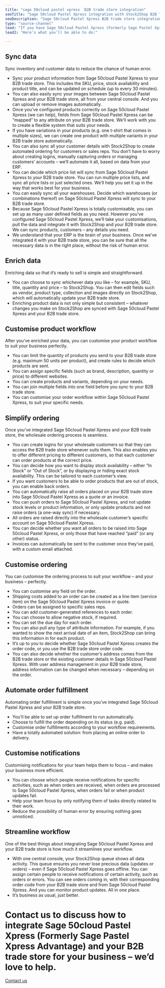 ```yaml
---
title: "sage 50cloud pastel xpress  B2B trade store integration"
seoTitle: "Sage 50cloud Pastel Xpress integration with Stock2Shop B2B Trade Store"
seoDescription: "Sage 50cloud Pastel Xpress B2B trade store integration can streamline your business enormously. Make your B2B sales as simple as possible, sync data, automate orders and customise your workflow to suit your business. Stock2Shop can help. Find out more!"
type: "source-channel"
lead: "If you have Sage 50cloud Pastel Xpress (Formerly Sage Pastel Xpress Advantage) as your ERP and you’re running a Stock2Shop B2B trade store, they can be integrated with ease to make your B2B sales as simple as possible."
lead2: "Here’s what you’ll be able to do:"

---
```


Sync data
---------

Sync inventory and customer data to reduce the chance of human error.

*   Sync your product information from Sage 50cloud Pastel Xpress to your B2B trade store. This includes the SKU, price, stock availability and product title, and can be updated on schedule (up to every 30 minutes).
*   You can also easily sync your images between Sage 50cloud Pastel Xpress and your B2B trade store, all from your central console. And you can upload or remove images automatically.
*   Once you’ve configured products correctly on Sage 50cloud Pastel Xpress (we can help), fields from Sage 50cloud Pastel Xpress can be “mapped” to any attribute on your B2B trade store. We’ll work with you to create a flexible system that suits your needs.
*   If you have variations in your products (e.g. one t-shirt that comes in multiple sizes), we can create one product with multiple variants in your B2B trade store automatically.
*   You can also sync all your customer details with Stock2Shop to create automated ordering for customers or sales reps. You don’t have to worry about creating logins, manually capturing orders or managing customers’ accounts – we’ll automate it all, based on data from your ERP.
*   You can decide which price list will sync from Sage 50cloud Pastel Xpress to your B2B trade store. You can run multiple price lists, and sync all price lists or just selected ones. We’ll help you set it up in the way that works best for your business.
*   You can easily sync all your warehouses. Decide which warehouses (or combinations thereof) on Sage 50cloud Pastel Xpress will sync to your B2B trade store.
*   Because Sage 50cloud Pastel Xpress is totally customisable, you can set up as many user defined fields as you need. However you’ve configured Sage 50cloud Pastel Xpress, we’ll take your customisations, pull the data and integrate it with Stock2Shop and your B2B trade store. We can sync products, customers – any details you need.
*   We understand that your ERP is the brain of your business. Once we’ve integrated it with your B2B trade store, you can be sure that all the necessary data is in the right place, without the risk of human error.

Enrich data
-----------

Enriching data so that it’s ready to sell is simple and straightforward.

*   You can choose to sync whichever data you like – for example, SKU, title, quantity and price – to Stock2Shop. You can then edit fields such as vendor, product type, collection and images directly on Stock2Shop, which will automatically update your B2B trade store.
*   Enriching product data is not only simple but consistent – whatever changes you make on Stock2Shop are synced with Sage 50cloud Pastel Xpress and your B2B trade store.

Customise product workflow
--------------------------

After you’ve enriched your data, you can customise your product workflow to suit your business perfectly.

*   You can limit the quantity of products you send to your B2B trade store (e.g. maximum 50 units per product), and create rules to decide which products are sent.
*   You can assign specific fields (such as brand, description, quantity or price) to different websites.
*   You can create products and variants, depending on your needs.
*   You can join multiple fields into one field before you sync to your B2B trade store.
*   You can customise your order workflow within Sage 50cloud Pastel Xpress, to suit your specific needs.

Simplify ordering
-----------------

Once you’ve integrated Sage 50cloud Pastel Xpress and your B2B trade store, the wholesale ordering process is seamless.

*   You can create logins for your wholesale customers so that they can access the B2B trade store whenever suits them. This also enables you to offer different pricing to different customers, so that each customer can order products at the correct price.
*   You can decide how you want to display stock availability – either “In Stock” or “Out of Stock”, or by displaying or hiding exact stock availability. This can be tailored to each customer’s view.
*   If you want customers to be able to order products that are out of stock, you can enable back orders.
*   You can automatically raise all orders placed on your B2B trade store into Sage 50cloud Pastel Xpress as a quote or an invoice.
*   You can push orders to Sage 50cloud Pastel Xpress, and not update stock levels or product information, or only update products and not raise orders (a one-way sync) if necessary.
*   All orders are raised directly into the wholesale customer’s specific account on Sage 50cloud Pastel Xpress.
*   You can decide whether you want all orders to be raised into Sage 50cloud Pastel Xpress, or only those that have reached “paid” (or any other) status.
*   Invoices can automatically be sent to the customer once they’ve paid, with a custom email attached.

Customise ordering
------------------

You can customise the ordering process to suit your workflow – and your business – perfectly.

*   You can customise any field on the order.
*   Shipping costs added to an order can be created as a line item (service item) on the Sage 50cloud Pastel Xpress invoice or quote.
*   Orders can be assigned to specific sales reps.
*   You can add customer-generated references to each order.
*   You can choose to allow negative stock, if required.
*   You can set the due day for each order.
*   You can also pull any type of attribute information. For example, if you wanted to show the next arrival date of an item, Stock2Shop can bring this information in for each product.
*   It’s up to you to decide whether Sage 50cloud Pastel Xpress creates the order code, or you use the B2B trade store order code.
*   You can also decide whether the customer’s address comes from the B2B trade store or the existing customer details in Sage 50cloud Pastel Xpress. With user address management in your B2B trade store, address information can be changed when necessary – depending on the order.

Automate order fulfillment
--------------------------

Automating order fulfillment is simple once you’ve integrated Sage 50cloud Pastel Xpress and your B2B trade store.

*   You’ll be able to set up order fulfillment to run automatically.
*   Choose to fulfill the order depending on its status (e.g. paid).
*   Customise order fulfillments according to your workflow requirements.
*   Have a totally automated solution: from placing an online order to delivery.

Customise notifications
-----------------------

Customising notifications for your team helps them to focus – and makes your business more efficient.

*   You can choose which people receive notifications for specific activities, such as when orders are received, when orders are processed to Sage 50cloud Pastel Xpress, when orders fail or when product updates fail.
*   Help your team focus by only notifying them of tasks directly related to their work.
*   Reduce the possibility of human error by ensuring nothing goes unnoticed.

Streamline workflow
-------------------

One of the best things about integrating Sage 50cloud Pastel Xpress and your B2B trade store is how much it streamlines your workflow.

*   With one central console, your Stock2Shop queue shows all data activity. This queue ensures you never lose precious data (updates or orders) – even if Sage 50cloud Pastel Xpress goes offline. You can assign certain people to receive notifications of certain activity, such as orders or errors. You can see orders coming in, with their corresponding order code from your B2B trade store and from Sage 50cloud Pastel Xpress. And you can monitor product updates. All in one place.
*   It’s business as usual, just better.

Contact us to discuss how to integrate Sage 50cloud Pastel Xpress (Formerly Sage Pastel Xpress Advantage) and your B2B trade store for your business – we’d love to help.
=========================================================================================================================================================================

[Contact us](/contact-us "Contact Stock2Shop")
